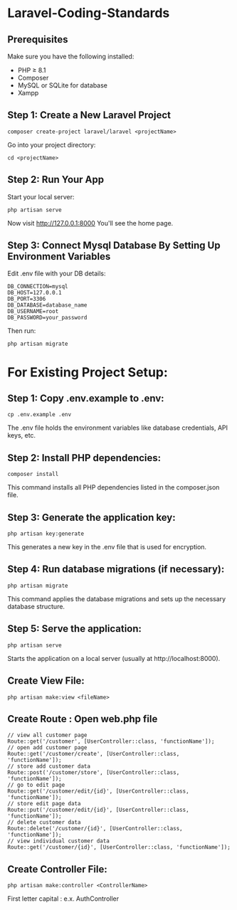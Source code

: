 ﻿# Laravel-Coding-Standards

## Prerequisites
Make sure you have the following installed:

- PHP ≥ 8.1
- Composer
- MySQL or SQLite for database
- Xampp


## Step 1: Create a New Laravel Project
```
composer create-project laravel/laravel <projectName>
```

Go into your project directory:
```
cd <projectName>
```


## Step 2: Run Your App
Start your local server:

```
php artisan serve
```

Now visit http://127.0.0.1:8000
You'll see the home page.


## Step 3: Connect Mysql Database By Setting Up Environment Variables
Edit .env file with your DB details:

```
DB_CONNECTION=mysql
DB_HOST=127.0.0.1
DB_PORT=3306
DB_DATABASE=database_name
DB_USERNAME=root
DB_PASSWORD=your_password
```

Then run:
```
php artisan migrate
```


# For Existing Project Setup:

## Step 1: Copy .env.example to .env:
```
cp .env.example .env
```

The .env file holds the environment variables like database credentials, API keys, etc.

## Step 2: Install PHP dependencies:
```
composer install
```

This command installs all PHP dependencies listed in the composer.json file.

## Step 3: Generate the application key:
```
php artisan key:generate
```

This generates a new key in the .env file that is used for encryption.

## Step 4: Run database migrations (if necessary):
```
php artisan migrate
```

This command applies the database migrations and sets up the necessary database structure.

## Step 5: Serve the application:
```
php artisan serve
```

Starts the application on a local server (usually at http://localhost:8000).


## Create View File:
```
php artisan make:view <fileName>
```


## Create Route : Open web.php file
```
// view all customer page 
Route::get('/customer', [UserController::class, 'functionName']);
// open add customer page
Route::get('/customer/create', [UserController::class, 'functionName']);
// store add customer data
Route::post('/customer/store', [UserController::class, 'functionName']);
// go to edit page 
Route::get('/customer/edit/{id}', [UserController::class, 'functionName']);
// store edit page data
Route::put('/customer/edit/{id}', [UserController::class, 'functionName']);
// delete customer data
Route::delete('/customer/{id}', [UserController::class, 'functionName']);
// view individual customer data
Route::get('/customer/{id}', [UserController::class, 'functionName']);

```

## Create Controller File:
```
php artisan make:controller <ControllerName>
```

First letter capital : e.x. AuthController 







